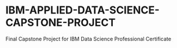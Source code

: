 # IBM-APPLIED-DATA-SCIENCE-CAPSTONE-PROJECT
Final Capstone Project for IBM Data Science Professional Certificate
